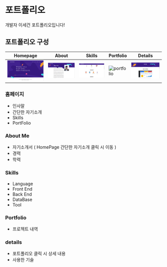 # 포트폴리오

개발자 이세건 포트폴리오입니다!

## 포트폴리오 구성

| Homepage  | About  | Skills  | Portfolio  | Details  |
|---|---|---|---|---|
| ![Homepage](https://github.com/dltprjs1/dltprjs1.github.io/blob/main/assets/images/ReadMe/portfolio_Main.png) | ![About](https://github.com/dltprjs1/dltprjs1.github.io/blob/main/assets/images/ReadMe/portfolio_AboutMe.png) | ![Skills](https://github.com/dltprjs1/dltprjs1.github.io/blob/main/assets/images/ReadMe/portfolio_Skills.png) | ![portfolio](https://user-images.githubusercontent.com/37659754/58154368-491a2e00-7c93-11e9-8900-f5a6abe0a61d.png) | ![Details](https://github.com/dltprjs1/dltprjs1.github.io/blob/main/assets/images/ReadMe/Portfolio_Details.png) |

### 홈페이지
 * 인사말
 * 간단한 자기소개
 * Skills
 * PortFolio
 
### About Me
 * 자기소개서 ( HomePage 간단한 자기소개 클릭 시 이동 )
 * 경력
 * 학력
 
### Skills
 * Language
 * Front End
 * Back End
 * DataBase
 * Tool
   
### Portfolio
 * 프로젝트 내역
 
### details
 * 포트폴리오 클릭 시 상세 내용
 * 사용한 기술

